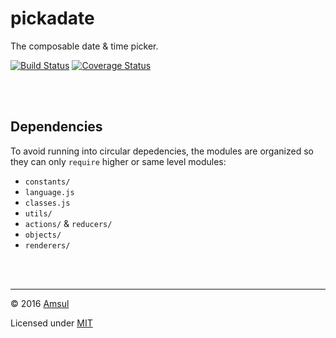 # pickadate

The composable date & time picker.

[![Build Status](https://travis-ci.org/amsul/pickadate.js.svg?branch=next)](https://travis-ci.org/amsul/pickadate.js) [![Coverage Status](https://coveralls.io/repos/github/amsul/pickadate.js/badge.svg?branch=next)](https://coveralls.io/github/amsul/pickadate.js?branch=next)



<br /><br />

## Dependencies

To avoid running into circular depedencies, the modules are organized so they can only `require` higher or same level modules:

- `constants/`
- `language.js`
- `classes.js`
- `utils/`
- `actions/` & `reducers/`
- `objects/`
- `renderers/`



<br /><br />

---

© 2016 [Amsul](http://twitter.com/amsul_)

Licensed under [MIT](http://amsul.ca/MIT)
